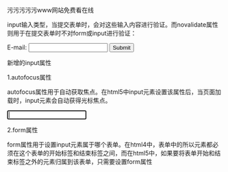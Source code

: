 污污污污污www网站免费看在线

  input输入类型，当提交表单时，会对这些输入内容进行验证。而novalidate属性则用于在提交表单时不对form或input进行验证：

<form action="#" method="get" novalidate>
  E-mail:
  <input type="email" name="myEmail" />
  <input type="submit" />
</form>

 

新增的input属性

1.autofocus属性

   autofocus属性用于自动获取焦点。在html5中input元素设置该属性后，当页面加载时，input元素会自动获得光标焦点。

<input type="text" name="myTxt" autofocus />

2.form属性

  form属性用于设置input元素属于哪个表单。在html4中，表单中的所以元素都必须在这个表单的开始标签和结束标签之间，而在html5中，如果要将表单开始和结束标签之外的元素归属到该表单，只需要设置form属性
